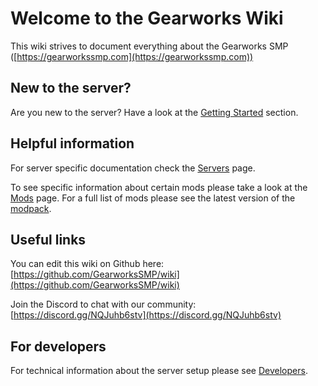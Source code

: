 # Welcome to the Gearworks Wiki

This wiki strives to document everything about the Gearworks SMP ([https://gearworkssmp.com](https://gearworkssmp.com))

## New to the server?

Are you new to the server? Have a look at the [Getting Started](getting-started.md) section.

## Helpful information

For server specific documentation check the [Servers](servers.md) page.

To see specific information about certain mods please take a look at the [Mods](mods.md) page. For a full list of mods please see the latest version of the [modpack](https://www.curseforge.com/minecraft/modpacks/create-gearworks).

## Useful links

You can edit this wiki on Github here: [https://github.com/GearworksSMP/wiki](https://github.com/GearworksSMP/wiki)

Join the Discord to chat with our community: [https://discord.gg/NQJuhb6stv](https://discord.gg/NQJuhb6stv)

## For developers

For technical information about the server setup please see [Developers](developers).
